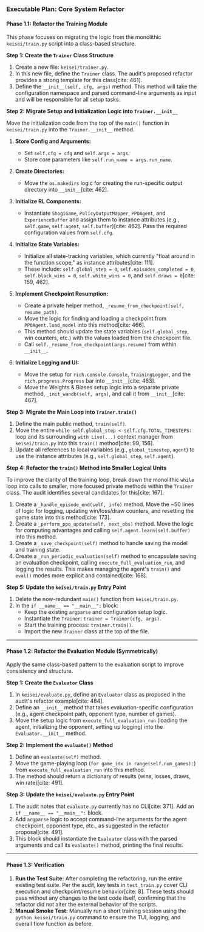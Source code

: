 ### **Executable Plan: Core System Refactor**

#### **Phase 1.1: Refactor the Training Module**

This phase focuses on migrating the logic from the monolithic `keisei/train.py` script into a class-based structure.

**Step 1: Create the `Trainer` Class Structure**

1.  Create a new file: `keisei/trainer.py`.
2.  In this new file, define the `Trainer` class. The audit's proposed refactor provides a strong template for this class[cite: 461].
3.  Define the `__init__(self, cfg, args)` method. This method will take the configuration namespace and parsed command-line arguments as input and will be responsible for all setup tasks.

**Step 2: Migrate Setup and Initialization Logic into `Trainer.__init__`**

Move the initialization code from the top of the `main()` function in `keisei/train.py` into the `Trainer.__init__` method.

1.  **Store Config and Arguments:**
    * Set `self.cfg = cfg` and `self.args = args`.
    * Store core parameters like `self.run_name = args.run_name`.

2.  **Create Directories:**
    * Move the `os.makedirs` logic for creating the run-specific output directory into `__init__`[cite: 462].

3.  **Initialize RL Components:**
    * Instantiate `ShogiGame`, `PolicyOutputMapper`, `PPOAgent`, and `ExperienceBuffer` and assign them to instance attributes (e.g., `self.game`, `self.agent`, `self.buffer`)[cite: 462]. Pass the required configuration values from `self.cfg`.

4.  **Initialize State Variables:**
    * Initialize all state-tracking variables, which currently "float around in the function scope," as instance attributes[cite: 111].
    * These include: `self.global_step = 0`, `self.episodes_completed = 0`, `self.black_wins = 0`, `self.white_wins = 0`, and `self.draws = 0`[cite: 159, 462].

5.  **Implement Checkpoint Resumption:**
    * Create a private helper method, `_resume_from_checkpoint(self, resume_path)`.
    * Move the logic for finding and loading a checkpoint from `PPOAgent.load_model` into this method[cite: 466].
    * This method should update the state variables (`self.global_step`, win counters, etc.) with the values loaded from the checkpoint file.
    * Call `self._resume_from_checkpoint(args.resume)` from within `__init__`.

6.  **Initialize Logging and UI:**
    * Move the setup for `rich.console.Console`, `TrainingLogger`, and the `rich.progress.Progress` bar into `__init__`[cite: 463].
    * Move the Weights & Biases setup logic into a separate private method, `_init_wandb(self, args)`, and call it from `__init__`[cite: 467].

**Step 3: Migrate the Main Loop into `Trainer.train()`**

1.  Define the main public method, `train(self)`.
2.  Move the entire `while self.global_step < self.cfg.TOTAL_TIMESTEPS:` loop and its surrounding `with Live(...)` context manager from `keisei/train.py` into this `train()` method[cite: 99, 156].
3.  Update all references to local variables (e.g., `global_timestep`, `agent`) to use the instance attributes (e.g., `self.global_step`, `self.agent`).

**Step 4: Refactor the `train()` Method into Smaller Logical Units**

To improve the clarity of the training loop, break down the monolithic `while` loop into calls to smaller, more focused private methods within the `Trainer` class. The audit identifies several candidates for this[cite: 167].

1.  Create a `_handle_episode_end(self, info)` method. Move the ~50 lines of logic for logging, updating win/loss/draw counters, and resetting the game state into this method[cite: 173].
2.  Create a `_perform_ppo_update(self, next_obs)` method. Move the logic for computing advantages and calling `self.agent.learn(self.buffer)` into this method.
3.  Create a `_save_checkpoint(self)` method to handle saving the model and training state.
4.  Create a `_run_periodic_evaluation(self)` method to encapsulate saving an evaluation checkpoint, calling `execute_full_evaluation_run`, and logging the results. This makes managing the agent's `train()` and `eval()` modes more explicit and contained[cite: 168].

**Step 5: Update the `keisei/train.py` Entry Point**

1.  Delete the now-redundant `main()` function from `keisei/train.py`.
2.  In the `if __name__ == "__main__":` block:
    * Keep the existing `argparse` and configuration setup logic.
    * Instantiate the `Trainer`: `trainer = Trainer(cfg, args)`.
    * Start the training process: `trainer.train()`.
    * Import the new `Trainer` class at the top of the file.

---

#### **Phase 1.2: Refactor the Evaluation Module (Symmetrically)**

Apply the same class-based pattern to the evaluation script to improve consistency and structure.

**Step 1: Create the `Evaluator` Class**

1.  In `keisei/evaluate.py`, define an `Evaluator` class as proposed in the audit's refactor example[cite: 484].
2.  Define an `__init__` method that takes evaluation-specific configuration (e.g., agent checkpoint path, opponent type, number of games).
3.  Move the setup logic from `execute_full_evaluation_run` (loading the agent, initializing the opponent, setting up logging) into the `Evaluator.__init__` method.

**Step 2: Implement the `evaluate()` Method**

1.  Define an `evaluate(self)` method.
2.  Move the game-playing loop (`for game_idx in range(self.num_games):`) from `execute_full_evaluation_run` into this method.
3.  The method should return a dictionary of results (wins, losses, draws, win rate)[cite: 491].

**Step 3: Update the `keisei/evaluate.py` Entry Point**

1.  The audit notes that `evaluate.py` currently has no CLI[cite: 371]. Add an `if __name__ == "__main__":` block.
2.  Add `argparse` logic to accept command-line arguments for the agent checkpoint, opponent type, etc., as suggested in the refactor proposal[cite: 491].
3.  This block should instantiate the `Evaluator` class with the parsed arguments and call its `evaluate()` method, printing the final results.

---

#### **Phase 1.3: Verification**

1.  **Run the Test Suite:** After completing the refactoring, run the entire existing test suite. Per the audit, key tests in `test_train.py` cover CLI execution and checkpoint/resume behavior[cite: 8]. These tests should pass without any changes to the test code itself, confirming that the refactor did not alter the external behavior of the scripts.
2.  **Manual Smoke Test:** Manually run a short training session using the `python keisei/train.py` command to ensure the TUI, logging, and overall flow function as before.
